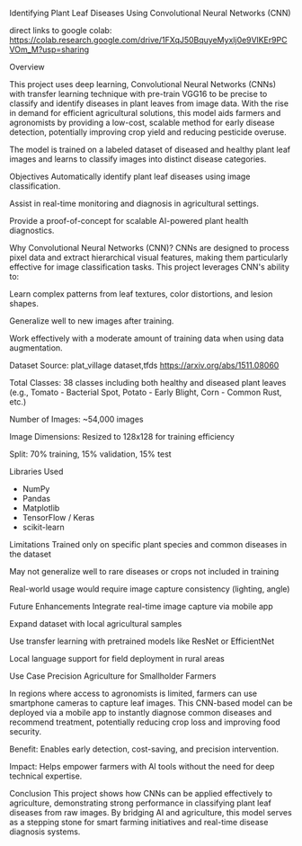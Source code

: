 Identifying Plant Leaf Diseases Using Convolutional Neural Networks (CNN)

direct links to google colab: https://colab.research.google.com/drive/1FXqJ50BquyeMyxlj0e9VlKEr9PCVOm_M?usp=sharing

Overview

This project uses deep learning, Convolutional Neural Networks (CNNs) with transfer learning technique with pre-train VGG16 to be precise to classify and identify diseases in plant leaves from image data. With the rise in demand for efficient agricultural solutions, this model aids farmers and agronomists by providing a low-cost, scalable method for early disease detection, potentially improving crop yield and reducing pesticide overuse.

The model is trained on a labeled dataset of diseased and healthy plant leaf images and learns to classify images into distinct disease categories.

Objectives
Automatically identify plant leaf diseases using image classification.

Assist in real-time monitoring and diagnosis in agricultural settings.

Provide a proof-of-concept for scalable AI-powered plant health diagnostics.

Why Convolutional Neural Networks (CNN)?
CNNs are designed to process pixel data and extract hierarchical visual features, making them particularly effective for image classification tasks. This project leverages CNN's ability to:

Learn complex patterns from leaf textures, color distortions, and lesion shapes.

Generalize well to new images after training.

Work effectively with a moderate amount of training data when using data augmentation.

Dataset
Source: plat_village dataset,tfds
https://arxiv.org/abs/1511.08060

Total Classes: 38 classes including both healthy and diseased plant leaves (e.g., Tomato - Bacterial Spot, Potato - Early Blight, Corn - Common Rust, etc.)

Number of Images: ~54,000 images

Image Dimensions: Resized to 128x128 for training efficiency

Split: 70% training, 15% validation, 15% test

Libraries Used
* NumPy
* Pandas
* Matplotlib
* TensorFlow / Keras
* scikit-learn

Limitations
Trained only on specific plant species and common diseases in the dataset

May not generalize well to rare diseases or crops not included in training

Real-world usage would require image capture consistency (lighting, angle)

Future Enhancements
Integrate real-time image capture via mobile app

Expand dataset with local agricultural samples

Use transfer learning with pretrained models like ResNet or EfficientNet

Local language support for field deployment in rural areas

Use Case
Precision Agriculture for Smallholder Farmers

In regions where access to agronomists is limited, farmers can use smartphone cameras to capture leaf images. This CNN-based model can be deployed via a mobile app to instantly diagnose common diseases and recommend treatment, potentially reducing crop loss and improving food security.

Benefit: Enables early detection, cost-saving, and precision intervention.

Impact: Helps empower farmers with AI tools without the need for deep technical expertise.

Conclusion
This project shows how CNNs can be applied effectively to agriculture, demonstrating strong performance in classifying plant leaf diseases from raw images. By bridging AI and agriculture, this model serves as a stepping stone for smart farming initiatives and real-time disease diagnosis systems.

